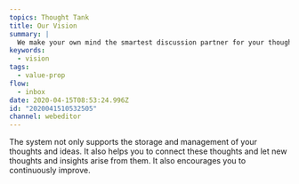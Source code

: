 ```yaml
---
topics: Thought Tank
title: Our Vision
summary: |
  We make your own mind the smartest discussion partner for your thoughts.
keywords:
  - vision
tags:
  - value-prop
flow:
  - inbox
date: 2020-04-15T08:53:24.996Z
id: "2020041510532505"
channel: webeditor
---
```

The system not only supports the storage and management of your thoughts and ideas. It also helps you to connect these thoughts and let new thoughts and insights arise from them.  It also encourages you to continuously improve.
